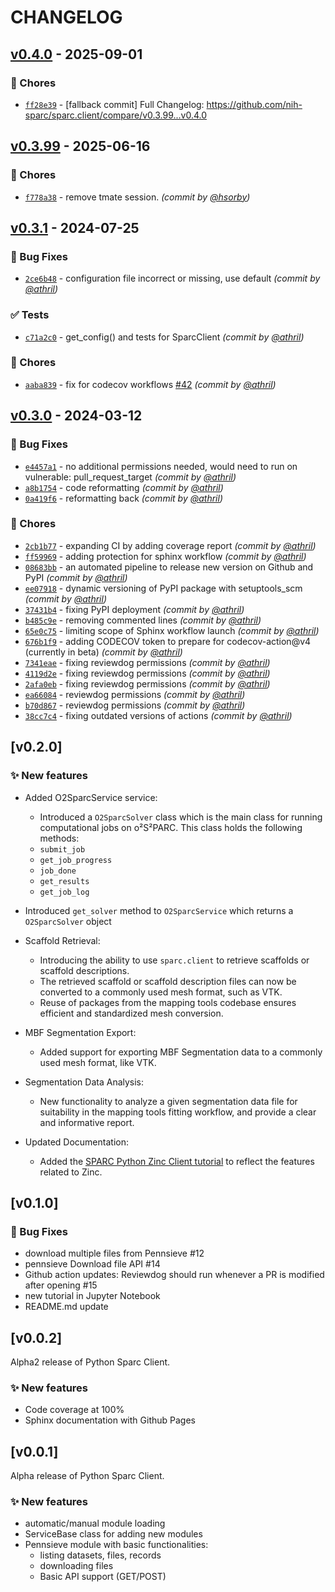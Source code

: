 # CHANGELOG

## [v0.4.0] - 2025-09-01
### :wrench: Chores
- [`ff28e39`](https://github.com/nih-sparc/sparc.client/commit/ff28e39e64e71f546a5ac273fdbc5f7b9690850e) - [fallback commit] Full Changelog: https://github.com/nih-sparc/sparc.client/compare/v0.3.99...v0.4.0


## [v0.3.99] - 2025-06-16
### :wrench: Chores
- [`f778a38`](https://github.com/nih-sparc/sparc.client/commit/f778a38b490512a918ed2be278efedfeda21b6ef) - remove tmate session. *(commit by [@hsorby](https://github.com/hsorby))*


## [v0.3.1] - 2024-07-25
### :bug: Bug Fixes
- [`2ce6b48`](https://github.com/nih-sparc/sparc.client/commit/2ce6b4877aef91aa5e82b77556c1c2bd89a4d3e8) - configuration file incorrect or missing, use default *(commit by [@athril](https://github.com/athril))*

### :white_check_mark: Tests
- [`c71a2c0`](https://github.com/nih-sparc/sparc.client/commit/c71a2c044bdf987f7032f39ca07b662cb85f54ef) - get_config() and tests for SparcClient *(commit by [@athril](https://github.com/athril))*

### :wrench: Chores
- [`aaba839`](https://github.com/nih-sparc/sparc.client/commit/aaba8394670c78829704ae94610f90903285c4f8) - fix for codecov workflows [#42](https://github.com/nih-sparc/sparc.client/pull/42) *(commit by [@athril](https://github.com/athril))*


## [v0.3.0] - 2024-03-12
### :bug: Bug Fixes
- [`e4457a1`](https://github.com/nih-sparc/sparc.client/commit/e4457a1e783fdd4bdaad259de5b4e64f271ed20c) - no additional permissions needed, would need to run on vulnerable: pull_request_target *(commit by [@athril](https://github.com/athril))*
- [`a8b1754`](https://github.com/nih-sparc/sparc.client/commit/a8b17546d4988a2036df66451abb94c85b217740) - code reformatting *(commit by [@athril](https://github.com/athril))*
- [`0a419f6`](https://github.com/nih-sparc/sparc.client/commit/0a419f6f95b37669c5c8f44fb126c3e6aaae6351) - reformatting back *(commit by [@athril](https://github.com/athril))*

### :wrench: Chores
- [`2cb1b77`](https://github.com/nih-sparc/sparc.client/commit/2cb1b77e3faca44089f483ad323656b5aa01f985) - expanding CI by adding coverage report *(commit by [@athril](https://github.com/athril))*
- [`ff59969`](https://github.com/nih-sparc/sparc.client/commit/ff59969313c37a548282e64a0f9e476d77b444a5) - adding protection for sphinx workflow *(commit by [@athril](https://github.com/athril))*
- [`08683bb`](https://github.com/nih-sparc/sparc.client/commit/08683bb2a0f00f11f0898978e96236ce26f7c479) - an automated pipeline to release new version on Github and PyPI *(commit by [@athril](https://github.com/athril))*
- [`ee07918`](https://github.com/nih-sparc/sparc.client/commit/ee0791851daea7d0ea0dd48a3db5bfee96fbefaa) - dynamic versioning of PyPI package with setuptools_scm *(commit by [@athril](https://github.com/athril))*
- [`37431b4`](https://github.com/nih-sparc/sparc.client/commit/37431b42ead4eae38d8adbacafabb78bbb82f292) - fixing PyPI deployment *(commit by [@athril](https://github.com/athril))*
- [`b485c9e`](https://github.com/nih-sparc/sparc.client/commit/b485c9e6c3d827a9abe1f0f1ab95e981e5ff31aa) - removing commented lines *(commit by [@athril](https://github.com/athril))*
- [`65e0c75`](https://github.com/nih-sparc/sparc.client/commit/65e0c7528803a3d1292526830574213c1f2b55bd) - limiting scope of Sphinx workflow launch *(commit by [@athril](https://github.com/athril))*
- [`676b1f9`](https://github.com/nih-sparc/sparc.client/commit/676b1f9f7d34a661c03fd62b0d11fde48a16e938) - adding CODECOV token to prepare for codecov-action@v4 (currently in beta) *(commit by [@athril](https://github.com/athril))*
- [`7341eae`](https://github.com/nih-sparc/sparc.client/commit/7341eaebf1323a1aa98150038b321d6da190f42b) - fixing reviewdog permissions *(commit by [@athril](https://github.com/athril))*
- [`4119d2e`](https://github.com/nih-sparc/sparc.client/commit/4119d2ebf0bad418895f505704d3b36da5fb376c) - fixing reviewdog permissions *(commit by [@athril](https://github.com/athril))*
- [`2afa0eb`](https://github.com/nih-sparc/sparc.client/commit/2afa0eb4ca6260ce1438d6bceb796c7b90a2d6c2) - fixing reviewdog permissions *(commit by [@athril](https://github.com/athril))*
- [`ea66084`](https://github.com/nih-sparc/sparc.client/commit/ea660848a269fb9b842c2db2e42a0d586ab23886) - reviewdog permissions *(commit by [@athril](https://github.com/athril))*
- [`b70d867`](https://github.com/nih-sparc/sparc.client/commit/b70d8672d202e25a7b74058a290063c3eb6eef9b) - reviewdog permissions *(commit by [@athril](https://github.com/athril))*
- [`38cc7c4`](https://github.com/nih-sparc/sparc.client/commit/38cc7c4b730b52e8176f3be17146acb10163d9bc) - fixing outdated versions of actions *(commit by [@athril](https://github.com/athril))*


## [v0.2.0]

### :sparkles: New features

- Added O2SparcService service:

  * Introduced a `O2SparcSolver` class which is the main class for running computational jobs on o²S²PARC. This class holds the following methods:
  * `submit_job`
  * `get_job_progress`
  * `job_done`
  * `get_results`
  * `get_job_log`

- Introduced `get_solver` method to `O2SparcService` which returns a `O2SparcSolver` object

- Scaffold Retrieval:

  * Introducing the ability to use `sparc.client` to retrieve scaffolds or scaffold descriptions.
  * The retrieved scaffold or scaffold description files can now be converted to a commonly used mesh format, such as VTK.
  * Reuse of packages from the mapping tools codebase ensures efficient and standardized mesh conversion.

- MBF Segmentation Export:

  * Added support for exporting MBF Segmentation data to a commonly used mesh format, like VTK.

- Segmentation Data Analysis:

  * New functionality to analyze a given segmentation data file for suitability in the mapping tools fitting workflow, and provide a clear and informative report.

- Updated Documentation:

  * Added the [SPARC Python Zinc Client tutorial](https://github.com/nih-sparc/sparc.client/blob/main/docs/tutorial-zinc.ipynb) to reflect the features related to Zinc.


## [v0.1.0]

### :bug: Bug Fixes

- download multiple files from Pennsieve #12
- pennsieve Download file API #14
- Github action updates: Reviewdog should run whenever a PR is modified after opening #15
- new tutorial in Jupyter Notebook
- README.md update

## [v0.0.2]

Alpha2 release of Python Sparc Client.

### :sparkles: New features

- Code coverage at 100%
- Sphinx documentation with Github Pages

## [v0.0.1]

Alpha release of Python Sparc Client.

### :sparkles: New features

- automatic/manual module loading
- ServiceBase class for adding new modules
- Pennsieve module with basic functionalities:
  * listing datasets, files, records
  * downloading files
  * Basic API support (GET/POST)

[v0.3.0]: https://github.com/nih-sparc/sparc.client/compare/v0.2.0...v0.3.0
[v0.3.1]: https://github.com/nih-sparc/sparc.client/compare/v0.3.0...v0.3.1
[v0.3.99]: https://github.com/nih-sparc/sparc.client/compare/v0.3.1...v0.3.99
[v0.4.0]: https://github.com/nih-sparc/sparc.client/compare/v0.3.99...v0.4.0
